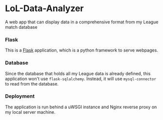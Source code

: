 # LoL-Data-Analyzer
A web app that can display data in a comprehensive format from my League match database

### Flask
This is a [Flask](https://flask.palletsprojects.com/en/1.1.x/) application, which is a python framework to serve webpages. 

### Database
Since the database that holds all my League data is already defined, this application won't use `flask-sqlalchemy`.
Instead, it will use `mysql-connector` to read from the database.

### Deployment
The application is run behind a uWSGI instance and Nginx reverse proxy on my local server machine.
